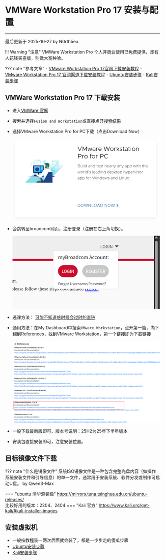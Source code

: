 # VMWare Workstation Pro 17 安装与配置

---

最后更新于 2025-10-27 by N0rth5ea

!!! Warning "注意"
    VMWare Workstation Pro 个人非商业使用已免费提供，却有人花钱买盗版，别做大冤种哈。

??? note "参考文章"
    - <a href="https://blog.csdn.net/air__j/article/details/142798842" target="_blank">VMware Workstation Pro 17官网下载安装教程</a>
    - <a href="https://zhuanlan.zhihu.com/p/1937329854803603766" target="_blank">VMware Workstation Pro 17 官网渠道下载安装教程</a>
    - <a href="https://zhuanlan.zhihu.com/p/684460783" target="_blank">Ubuntu安装步骤</a>
    - <a href="https://blog.csdn.net/Zachyy/article/details/146372003" target="_blank">Kali安装步骤</a>

## VMWare Workstation Pro 17 下载安装
- 进入<a href="https://www.vmware.com/" target="_blank">VMWare 官网</a>

- 搜索并选择`Fusion and Workstation`或直接点开<a href="https://www.vmware.com/products/desktop-hypervisor/workstation-and-fusion" target="_blank">搜索结果</a>

- 选择VMware Workstation Pro for PC下载（点击Download Now）

    ![image-DownloadChoice](image-DownloadChoice.png)

- 会跳转至broadcom网页，注册登录（注册在右上角切换）。

    ![image-DownloadRegister](image-DownloadRegister.png)

-  逃课方法： <a href="https://support.broadcom.com/group/ecx/productdownloads?subfamily=VMware%20Workstation%20Pro&freeDownloads=true" target="_blank">可能不知道啥时候会过时的直链</a>

- 通用方法：在My Dashboard中搜索`VMware Workstation`，点开第一篇，向下翻到References，找到VMware Workstation，第一个链接即为下载链接

    ![image-DownloadUrl](image-DownloadUrl.png)

- 一般下载最新版即可，版本号说明：25H2为25年下半年版本

- 安装包直接安装即可，注意安装位置。

## 目标镜像文件下载

??? note "什么是镜像文件"
    系统ISO镜像文件是一种包含完整光盘内容（如操作系统安装文件和引导信息）的单一文件，通常用于安装系统、软件分发或制作可启动U盘。
    by Qwen3-Max

=== "ubuntu 清华源镜像"
    <a href="https://mirrors.tuna.tsinghua.edu.cn/ubuntu-releases/" target="_blank">https://mirrors.tuna.tsinghua.edu.cn/ubuntu-releases/</a>
    </br>比较好用的版本：2204、2404
=== "Kali 官方"
    <a href="https://www.kali.org/get-kali/#kali-installer-images" target="_blank">https://www.kali.org/get-kali/#kali-installer-images</a>

## 安装虚拟机

- 一般按教程装一两次后面就会装了，都是一步步走的傻瓜步骤
- <a href="https://zhuanlan.zhihu.com/p/684460783" target="_blank">Ubuntu安装步骤</a>
- <a href="https://blog.csdn.net/Zachyy/article/details/146372003" target="_blank">Kali安装步骤</a>
